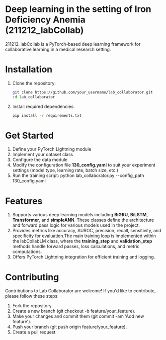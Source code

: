 # Deep learning in the setting of Iron Deficiency Anemia (211212_labCollab)

211212_labCollab is a PyTorch-based deep learning framework for collaborative learning in a medical research setting.

# Installation

1. Clone the repository:
   ```bash
   git clone https://github.com/your_username/lab_collaborator.git
   cd lab_collaborator
   
2. Install required dependencies:
   ```bash
   pip install -r requirements.txt


# Get Started
1.  Define your PyTorch Lightning module 
2.  Implement your dataset class 
3.  Configure the data module 
4.  Modify the configuration file **130_config.yaml** to suit your experiment settings (model type, learning rate, batch size, etc.)
5.  Run the training script:
    python lab_collaborator.py --config_path 130_config.yaml

# Features
1.  Supports various deep learning models including **BiGRU**, **BiLSTM**, **Transformer**, and **simpleANN**. These classes define the architecture and forward pass logic for various 
    models used in the project.
2.  Provides metrics like accuracy, AUROC, precision, recall, sensitivity, and specificity for evaluation.The main training loop is implemented within the labCollabLM class,
    where the **training_step** and **validation_step** methods handle forward passes, loss calculations, and metric computations.
4.  Offers PyTorch Lightning integration for efficient training and logging.

# Contributing
Contributions to Lab Collaborator are welcome! If you'd like to contribute, please follow these steps:

1.  Fork the repository.
2.  Create a new branch (git checkout -b feature/your_feature).
3.  Make your changes and commit them (git commit -am 'Add new feature').
4.  Push your branch (git push origin feature/your_feature).
5.  Create a pull request.


